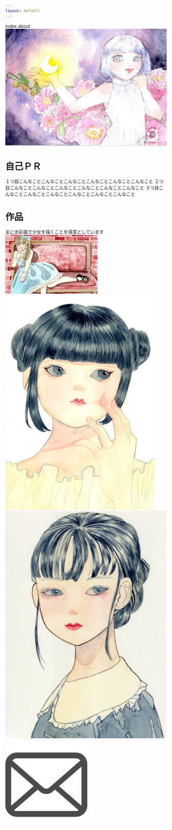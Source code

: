 ```yaml
---
layout: default
---
```



index
about
![トップ画像](images/img2.jpg)


# 自己ＰＲ
１つ目こんなことこんなことこんなことこんなことこんなことこんなこと
２つ目こんなことこんなことこんなことこんなことこんなことこんなこと
３つ目こんなことこんなことこんなことこんなことこんなことこんなこと

# 作品
主に水彩画で少女を描くことを得意としています
![img1](images/img1.jpg)
![img3](images/img3.jpg)
![img4](images/img4.jpg)

![メール送信](images/mail.png)
